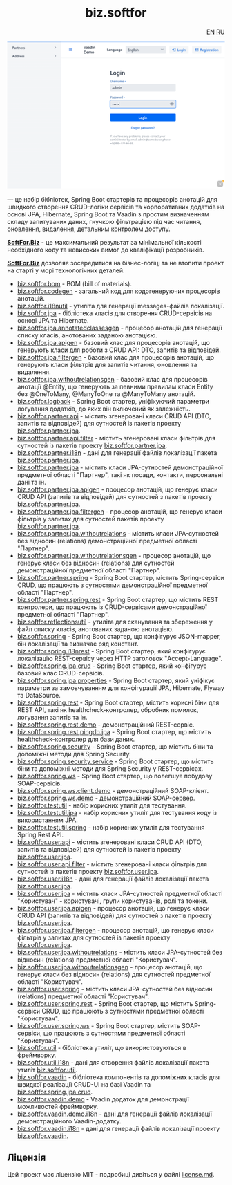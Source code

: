 <h1 align="center">biz.softfor</h1>
<p align="right">
  <a href="readme.md">EN</a>
  <a href="readme.ru.md">RU</a>
</p>

![Demo](biz.softfor.vaadin.demo/doc/images/readme.png)

— це набір бібліотек, Spring Boot стартерів та процесорів анотацій для
швидкого створення CRUD-логіки сервісів та корпоративних додатків на основі JPA,
Hibernate, Spring Boot та Vaadin з простим визначенням складу запитуваних даних,
гнучкою фільтрацією під час читання, оновлення, видалення, детальним контролем
доступу.

**[SoftFor.Biz](http://softfor.biz)** - це максимальний результат за мінімальної
кількості необхідного коду та невисоких вимог до кваліфікації розробників.

**[SoftFor.Biz](http://softfor.biz)** дозволяє зосередитися на бізнес-логіці та
не втопити проект на старті у морі технологічних деталей.

- [biz.softfor.bom](biz.softfor.bom) - BOM (bill of materials).
- [biz.softfor.codegen](biz.softfor.codegen) - загальний код для кодогенеруючих
процесорів анотацій.
- [biz.softfor.i18nutil](biz.softfor.i18nutil) - утиліта для генерації
messages-файлів локалізації.
- [biz.softfor.jpa](biz.softfor.jpa) - бібліотека класів для створення
CRUD-сервісів на основі JPA та Hibernate.
- [biz.softfor.jpa.annotatedclassesgen](biz.softfor.jpa.annotatedclassesgen) -
процесор анотацій для генерації списку класів, анотованих заданою
анотацією.
- [biz.softfor.jpa.apigen](biz.softfor.jpa.apigen) - базовий клас для
процесорів анотацій, що генерують класи для роботи з CRUD API: DTO, запитів
та відповідей.
- [biz.softfor.jpa.filtergen](biz.softfor.jpa.filtergen) - базовий клас для
процесорів анотацій, що генерують класи фільтрів для запитів читання,
оновлення та видалення.
- [biz.softfor.jpa.withoutrelationsgen](biz.softfor.jpa.withoutrelationsgen) -
базовий клас для процесорів анотації @Entity, що генерують за певними
правилам класи Entity без @OneToMany, @ManyToOne та @ManyToMany анотацій.
- [biz.softfor.logback](biz.softfor.logback) - Spring Boot стартер, уніфікуючий
параметри логування додатків, до яких він включений як залежність.
- [biz.softfor.partner.api](biz.softfor.partner.api) - містить згенеровані
класи CRUD API (DTO, запитів та відповідей) для сутностей із пакетів проекту
[biz.softfor.partner.jpa](biz.softfor.partner.jpa).
- [biz.softfor.partner.api.filter](biz.softfor.partner.api.filter) - містить
згенеровані класи фільтрів для сутностей із пакетів проекту
[biz.softfor.partner.jpa](biz.softfor.partner.jpa).
- [biz.softfor.partner.i18n](biz.softfor.partner.i18n) - дані для генерації
файлів локалізації пакета [biz.softfor.partner.jpa](biz.softfor.partner.jpa).
- [biz.softfor.partner.jpa](biz.softfor.partner.jpa) - містить класи
JPA-сутностей демонстраційної предметної області "Партнер", такі як посади,
контакти, персональні дані та ін.
- [biz.softfor.partner.jpa.apigen](biz.softfor.partner.jpa.apigen) - процесор
анотацій, що генерує класи CRUD API (запитів та відповідей) для сутностей з
пакетів проекту [biz.softfor.partner.jpa](biz.softfor.partner.jpa).
- [biz.softfor.partner.jpa.filtergen](biz.softfor.partner.jpa.filtergen) -
процесор анотацій, що генерує класи фільтрів у запитах для сутностей
пакетів проекту [biz.softfor.partner.jpa](biz.softfor.partner.jpa).
- [biz.softfor.partner.jpa.withoutrelations](biz.softfor.partner.jpa.withoutrelations) -
містить класи JPA-сутностей без відносин (relations) демонстраційної
предметної області "Партнер".
- [biz.softfor.partner.jpa.withoutrelationsgen](biz.softfor.partner.jpa.withoutrelationsgen) -
процесор анотацій, що генерує класи без відносин (relations) для сутностей
демонстраційної предметної області "Партнер".
- [biz.softfor.partner.spring](biz.softfor.partner.spring) - Spring Boot стартер,
містить Spring-сервіси CRUD, що працюють з сутностями демонстраційної предметної
області "Партнер".
- [biz.softfor.partner.spring.rest](biz.softfor.partner.spring.rest) - Spring
Boot стартер, що містить REST контролери, що працюють із CRUD-сервісами
демонстраційної предметної області "Партнер".
- [biz.softfor.reflectionsutil](biz.softfor.reflectionsutil) - утиліта для
сканування та збереження у файл списку класів, анотованих заданою анотацією.
- [biz.softfor.spring](biz.softfor.spring) - Spring Boot стартер, що конфігурує
JSON-mapper, бін локалізації та визначає ряд констант.
- [biz.softfor.spring.i18nrest](biz.softfor.spring.i18nrest) - Spring Boot
стартер, який конфігурує локалізацію REST-сервісу через HTTP заголовок
"Accept-Language".
- [biz.softfor.spring.jpa.crud](biz.softfor.spring.jpa.crud) - Spring Boot
стартер, який конфігурує базовий клас CRUD-сервісів.
- [biz.softfor.spring.jpa.properties](biz.softfor.spring.jpa.properties) -
Spring Boot стартер, який уніфікує параметри за замовчуванням для конфігурації
JPA, Hibernate, Flyway та DataSource.
- [biz.softfor.spring.rest](biz.softfor.spring.rest) - Spring Boot стартер,
містить корисні біни для REST API, такі як healthcheck-контролер, обробник
помилок, логування запитів та ін.
- [biz.softfor.spring.rest.demo](biz.softfor.spring.rest.demo) -
демонстраційний REST-сервіс.
- [biz.softfor.spring.rest.pingdb.jpa](biz.softfor.spring.rest.pingdb.jpa) -
Spring Boot стартер, що містить healthcheck-контролер для бази даних.
- [biz.softfor.spring.security](biz.softfor.spring.security) - Spring Boot
стартер, що містить біни та допоміжні методи для Spring Security.
- [biz.softfor.spring.security.service](biz.softfor.spring.security.service) -
Spring Boot стартер, що містить біни та допоміжні методи для Spring Security у
REST-сервісах.
- [biz.softfor.spring.ws](biz.softfor.spring.ws) - Spring Boot стартер, що
полегшує побудову SOAP-сервісів.
- [biz.softfor.spring.ws.client.demo](biz.softfor.spring.ws.client.demo) -
демонстраційний SOAP-клієнт.
- [biz.softfor.spring.ws.demo](biz.softfor.spring.ws.demo) - демонстраційний
SOAP-сервер.
- [biz.softfor.testutil](biz.softfor.testutil) - набір корисних утиліт для
тестування.
- [biz.softfor.testutil.jpa](biz.softfor.testutil.jpa) - набір корисних утиліт
для тестування коду із використанням JPA.
- [biz.softfor.testutil.spring](biz.softfor.testutil.spring) - набір корисних
утиліт для тестування Spring Rest API.
- [biz.softfor.user.api](biz.softfor.user.api) - містить згенеровані класи CRUD
API (DTO, запитів та відповідей) для сутностей із пакетів проекту
[biz.softfor.user.jpa](biz.softfor.user.jpa).
- [biz.softfor.user.api.filter](biz.softfor.user.api.filter) - містить
згенеровані класи фільтрів для сутностей із пакетів проекту
[biz.softfor.user.jpa](biz.softfor.user.jpa).
- [biz.softfor.user.i18n](biz.softfor.user.i18n) - дані для генерації файлів
локалізації пакета [biz.softfor.user.jpa](biz.softfor.user.jpa).
- [biz.softfor.user.jpa](biz.softfor.user.jpa) - містить класи JPA-сутностей
предметної області "Користувач" - користувачі, групи користувачів, ролі та
токени.
- [biz.softfor.user.jpa.apigen](biz.softfor.user.jpa.apigen) - процесор
анотацій, що генерує класи CRUD API (запитів та відповідей) для сутностей з
пакетів проекту [biz.softfor.user.jpa](biz.softfor.user.jpa).
- [biz.softfor.user.jpa.filtergen](biz.softfor.user.jpa.filtergen) - процесор
анотацій, що генерує класи фільтрів у запитах для сутностей із пакетів
проекту [biz.softfor.user.jpa](biz.softfor.user.jpa).
- [biz.softfor.user.jpa.withoutrelations](biz.softfor.user.jpa.withoutrelations) -
містить класи JPA-сутностей без відносин (relations) предметної області
"Користувач".
- [biz.softfor.user.jpa.withoutrelationsgen](biz.softfor.user.jpa.withoutrelationsgen) -
процесор анотацій, що генерує класи без відносин (relations) для сутностей
предметної області "Користувач".
- [biz.softfor.user.spring](biz.softfor.user.spring) - містить класи
JPA-сутностей без відносин (relations) предметної області "Користувач".
- [biz.softfor.user.spring.rest](biz.softfor.user.spring.rest) - Spring Boot
стартер, що містить Spring-сервіси CRUD, що працюють з сутностями предметної
області "Користувач".
- [biz.softfor.user.spring.ws](biz.softfor.user.spring.ws) - Spring Boot стартер,
містить SOAP-сервіси, що працюють з сутностями предметної області "Користувач".
- [biz.softfor.util](biz.softfor.util) - бібліотека утиліт, що використовуються
в фреймворку.
- [biz.softfor.util.i18n](biz.softfor.util.i18n) - дані для створення файлів
локалізації пакета утиліт [biz.softfor.util](biz.softfor.util).
- [biz.softfor.vaadin](biz.softfor.vaadin) - бібліотека компонентів та
допоміжних класів для швидкої реалізації CRUD-UI на базі Vaadin та
[biz.softfor.spring.jpa.crud](biz.softfor.spring.jpa.crud).
- [biz.softfor.vaadin.demo](biz.softfor.vaadin.demo) - Vaadin додаток для
демонстрації можливостей фреймворку.
- [biz.softfor.vaadin.demo.i18n](biz.softfor.vaadin.demo.i18n) - дані для
генерації файлів локалізації демонстраційного Vaadin-додатку.
- [biz.softfor.vaadin.i18n](biz.softfor.vaadin.i18n) - дані для генерації
файлів локалізації проекту [biz.softfor.vaadin](biz.softfor.vaadin).

## Ліцензія

Цей проект має ліцензію MIT - подробиці дивіться у файлі [license.md](license.md).
